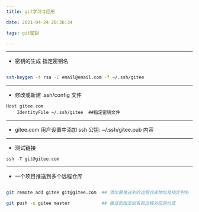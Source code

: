 ```yaml
---
title: git学习与应用

date: 2021-04-24 20:36:34

tags: git密钥

---
```


---------------------
* 密钥的生成  指定密钥名


```bash

ssh-keygen -t rsa -C email@email.com -f ~/.ssh/gitee

```
---------------------------
* 修改或新建 .ssh/config  文件

```
Host gitee.com
    IdentityFile ~/.ssh/gitee  ##指定密钥文件

```
--------------------------------------------------------
* gitee.com 用户设置中添加 ssh 公钥:  ~/.ssh/gitee.pub 内容

--------
* 测试链接
``` 
ssh -T git@gitee.com

```
-------------------------
* 一个项目推送到多个远程仓库

```bash

git remote add gitee git@gitee.com  ## 添加要推送到的远程仓库地址及指定别名

git push -u gitee master            ## 推送到指定别名的远程对应的分支

```
                                                                                                                                                                                                                                                                                                                          
                                                                                                                                                                                                                                                                                                                          
                                                                                                                                                                                                                                                                                                                          
                                                                                                                                                                                                                                                                                                                          
                                                                                                                                                                                                                                                                                                                          
                                                                                                                                                                                                                                                                                                                          
                                                                                                                                                                                                                                                                                                                          
                                                                                                                                                                                                                                                                                                                          
                                                                                                                                                                                                                                                                                                                          
                                                                                                                                                                                                                                                                                                                          
                                                                                                                                                                                                                                                                                                                          
                                                                                                                                                                                                                                                                                                                          